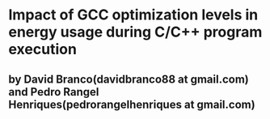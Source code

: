 # Impact of GCC optimization levels in energy usage during C/C++ program execution 
## by David Branco(davidbranco88 at gmail.com) and Pedro Rangel Henriques(pedrorangelhenriques at gmail.com)

